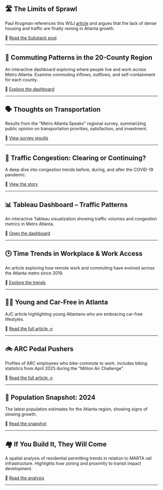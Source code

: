 ## 🛣️ The Limits of Sprawl
Paul Krugman references this WSJ [article](https://www.wsj.com/economy/atlanta-population-growth-ending-32aa642c?mod=hp_lead_pos8) and argues that the lack of dense housing and traffic are finally reining in Atlanta growth.

🔗 [Read the Substack post]([https://paulkrugman.substack.com/p/the-limits-of-sprawl])

---

## 🚗 Commuting Patterns in the 20-County Region  
An interactive dashboard exploring where people live and work across Metro Atlanta. Examine commuting inflows, outflows, and self-containment for each county.

🔗 [Explore the dashboard](https://33n.atlantaregional.com/20-county-region-commuting-patterns-dashboard)

---

## 🗣️ Thoughts on Transportation  
Results from the "Metro Atlanta Speaks" regional survey, summarizing public opinion on transportation priorities, satisfaction, and investment.

🔗 [View survey results](https://33n.atlantaregional.com/metro-atlanta-speaks/thoughts-on-transportation)

---

## 🚦 Traffic Congestion: Clearing or Continuing?  
A deep dive into congestion trends before, during, and after the COVID-19 pandemic.

🔗 [View the story](https://33n.atlantaregional.com/data-diversions/traffic-congestion-clearing-or-continuing)

---

## 📊 Tableau Dashboard – Traffic Patterns  
An interactive Tableau visualization showing traffic volumes and congestion metrics in Metro Atlanta.

🔗 [Open the dashboard](https://public.tableau.com/app/profile/bill.huang5002/viz/shared/GJCRM74DR)

---

## 🕒 Time Trends in Workplace & Work Access  
An article exploring how remote work and commuting have evolved across the Atlanta metro since 2019.

🔗 [Explore the trends](https://33n.atlantaregional.com/data-diversions/time-trends-in-workplace-and-work-access-atlanta-msa)

---

## 🚫🚗 Young and Car-Free in Atlanta
AJC article highlighting young Atlantans who are embracing car-free lifestyles.

🔗 [Read the full article →](https://www.ajc.com/news/young-and-car-free-social-sharing-of-alternatives-to-atlanta-gridlock/ZKQNEPFCLVD6PJBP3CZ564IWMY/)

---

## 🚲 ARC Pedal Pushers
Profiles of ARC employees who bike-commute to work. Includes biking statistics from April 2025 during the "Million Air Challenge".

🔗 [Read the full article →](https://atlantaregional.org/news/transportation-mobility/arc-pedal-pushers/)

---

## 👥 Population Snapshot: 2024  
The latest population estimates for the Atlanta region, showing signs of slowing growth.

🔗 [Read the snapshot](https://33n.atlantaregional.com/population/regional-snapshot-2024-population-estimates-slowing-but-growing)

---

## 🏘️ If You Build It, They Will Come  
A spatial analysis of residential permitting trends in relation to MARTA rail infrastructure. Highlights how zoning and proximity to transit impact development.

🔗 [Read the analysis](https://33n.atlantaregional.com/housing/if-you-build-it-they-will-come)

---
